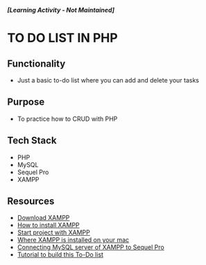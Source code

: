_**[Learning Activity - Not Maintained]**_

# TO DO LIST IN PHP

## Functionality
* Just a basic to-do list where you can add and delete your tasks

## Purpose
* To practice how to CRUD with PHP

## Tech Stack
* PHP
* MySQL
* Sequel Pro
* XAMPP

## Resources
* [Download XAMPP](https://www.apachefriends.org/download.html)
* [How to install XAMPP](https://www.youtube.com/watch?v=TZJyHbIwjlA)
* [Start project with XAMPP](https://syedasaraahmed.wordpress.com/2013/02/12/setting-up-xampp-and-your-project-folder/)
* [Where XAMPP is installed on your mac](http://stackoverflow.com/questions/3354046/how-can-i-access-the-mysql-command-line-tool-when-using-xampp-in-os-x)
* [Connecting MySQL server of XAMPP to Sequel Pro](http://www.sequelpro.com/docs/Connecting_to_MAMP_or_XAMPP)
* [Tutorial to build this To-Do list](http://mlitzinger.com/articles/simple-to-do-list/)
